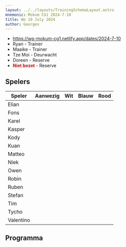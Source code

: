 ```yaml
---
layout: ../../layouts/TrainingSchemaLayout.astro
mnemonic: Mokum CG1 2024-7-10
title: Wo 10 July 2024
author: Georges
---
```


- https://wp-mokum-cg1.netlify.app/dates/2024-7-10
- Ryan - Trainer
- Maaike - Trainer
- Tze Moi - Deurwacht
- Doreen - Reserve
- <span style="color:red">**Niet bezet**</span> - Reserve
## Spelers
| Speler | Aanwezig | Wit | Blauw | Rood |
|--------|----------|-----|-------|------|
| Elian | | | | | |
| Fons | | | | | |
| Karel | | | | | |
| Kasper | | | | | |
| Kody | | | | | |
| Kuan | | | | | |
| Matteo | | | | | |
| Niek | | | | | |
| Owen | | | | | |
| Robin | | | | | |
| Ruben | | | | | |
| Stefan | | | | | |
| Tim | | | | | |
| Tycho | | | | | |
| Valentino | | | | | |
## Programma





